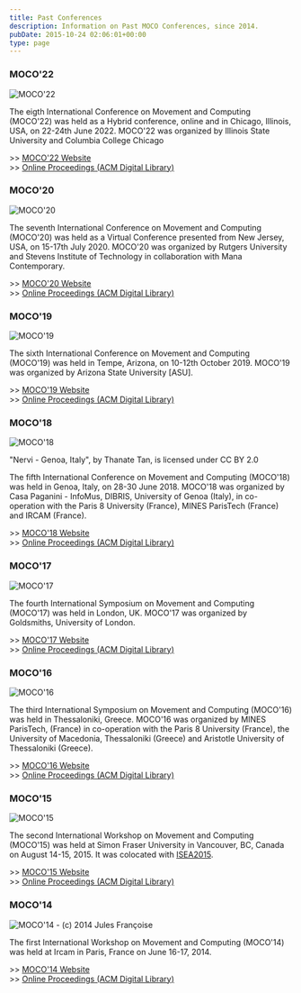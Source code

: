 ```yaml
---
title: Past Conferences
description: Information on Past MOCO Conferences, since 2014.
pubDate: 2015-10-24 02:06:01+00:00
type: page
---
```


### MOCO'22

![MOCO'22](/images/moco22_banner.png)

The eigth International Conference on Movement and Computing (MOCO'22) was held as a Hybrid conference, online and in Chicago, Illinois, USA, on 22-24th June 2022. MOCO'22 was organized by Illinois State University and Columbia College Chicago

\>\> <a href="http://moco22.movementcomputing.org/" target="_blank">MOCO'22 Website</a><br>
\>\> <a href="https://dl.acm.org/doi/proceedings/10.1145/3537972" target="_blank">Online Proceedings (ACM Digital Library)</a>

### MOCO'20

![MOCO'20](/images/moco20_banner.jpg)

The seventh International Conference on Movement and Computing (MOCO'20) was held as a Virtual Conference presented from New Jersey, USA, on 15-17th July 2020. MOCO'20 was organized by Rutgers University and Stevens Institute of Technology in collaboration with Mana Contemporary.

\>\> <a href="http://moco20.movementcomputing.org/" target="_blank">MOCO'20 Website</a><br>
\>\> <a href="https://dl.acm.org/doi/proceedings/10.1145/3401956" target="_blank">Online Proceedings (ACM Digital Library)</a>

### MOCO'19

![MOCO'19](/images/moco19_banner.jpg)

The sixth International Conference on Movement and Computing (MOCO'19) was held in Tempe, Arizona, on 10-12th October 2019. MOCO'19 was organized by Arizona State University [ASU].

\>\> <a href="http://moco19.movementcomputing.org/" target="_blank">MOCO'19 Website</a><br>
\>\> <a href="https://dl.acm.org/doi/proceedings/10.1145/3347122" target="_blank">Online Proceedings (ACM Digital Library)</a>

### MOCO'18

![MOCO'18](/images/moco18_banner.jpg)

<div class="caption">"Nervi - Genoa, Italy", by Thanate Tan, is licensed under CC BY 2.0</div>

The fifth International Conference on Movement and Computing (MOCO'18) was held in Genoa, Italy, on 28-30 June 2018. MOCO'18 was organized by Casa Paganini - InfoMus, DIBRIS, University of Genoa (Italy), in co-operation with the Paris 8 University (France), MINES ParisTech (France) and IRCAM (France).

\>\> <a href="http://moco18.movementcomputing.org/" target="_blank">MOCO'18 Website</a><br>
\>\> <a href="https://dl.acm.org/doi/proceedings/10.1145/3212721" target="_blank">Online Proceedings (ACM Digital Library)</a>

### MOCO'17

![MOCO'17](/images/moco17_banner.jpg)

The fourth International Symposium on Movement and Computing (MOCO'17) was held in London, UK. MOCO'17 was organized by Goldsmiths, University of London.

\>\> <a href="http://moco17.movementcomputing.org/" target="_blank">MOCO'17 Website</a><br>
\>\> <a href="https://dl.acm.org/doi/proceedings/10.1145/3077981" target="_blank">Online Proceedings (ACM Digital Library)</a>

### MOCO'16

![MOCO'16](/images/moco16_banner.jpg)

The third International Symposium on Movement and Computing (MOCO'16) was held in Thessaloniki, Greece. MOCO'16 was organized by MINES ParisTech, (France) in co-operation with the Paris 8 University (France), the University of Macedonia, Thessaloniki (Greece) and Aristotle University of Thessaloniki (Greece).

\>\> <a href="http://moco16.movementcomputing.org/" target="_blank">MOCO'16 Website</a><br>
\>\> <a href="https://dl.acm.org/doi/proceedings/10.1145/2948910" target="_blank">Online Proceedings (ACM Digital Library)</a>

### MOCO'15

![MOCO'15](/images/moco15_banner.jpg)

The second International Workshop on Movement and Computing (MOCO'15) was held at Simon Fraser University in Vancouver, BC, Canada on August 14-15, 2015. It was colocated with [ISEA2015](http://isea2015.org/).

\>\> <a href="http://moco15.movementcomputing.org/" target="_blank">MOCO'15 Website</a><br>
\>\> <a href="https://dl.acm.org/doi/proceedings/10.1145/2790994" target="_blank">Online Proceedings (ACM Digital Library)</a>

### MOCO'14

![MOCO'14 - (c) 2014 Jules Françoise](/images/moco14_banner.png)

The first International Workshop on Movement and Computing (MOCO'14) was held at Ircam in Paris, France on June 16-17, 2014.

\>\> <a href="http://moco14.movementcomputing.org/" target="_blank">MOCO'14 Website</a><br>
\>\> <a href="https://dl.acm.org/doi/proceedings/10.1145/2617995" target="_blank">Online Proceedings (ACM Digital Library)</a>

